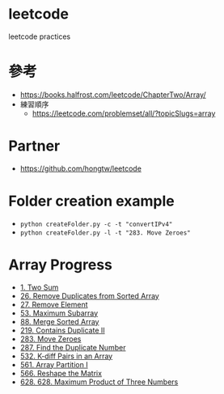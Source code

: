 # leetcode
leetcode practices

# 參考
- https://books.halfrost.com/leetcode/ChapterTwo/Array/
- 練習順序
    - https://leetcode.com/problemset/all/?topicSlugs=array

# Partner
- https://github.com/hongtw/leetcode

# Folder creation example
- `python createFolder.py -c -t "convertIPv4"`
- `python createFolder.py -l -t "283. Move Zeroes"`

# Array Progress
- [1. Two Sum](problems/0001.TwoSum.go)
- [26. Remove Duplicates from Sorted Array](problems/0026.RemoveDuplicatesFromSortedArray.go)
- [27. Remove Element](problems/0027.RemoveElement.go)
- [53. Maximum Subarray](problems/0053.MaximumSubarray.go)
- [88. Merge Sorted Array](problems/0088.MergeSortedArray.go)
- [219. Contains Duplicate II](problems/219.ContainsDuplicateII.go)
- [283. Move Zeroes](leetcode/problems/0283.MoveZeroes/0283.MoveZeroes.go)
- [287. Find the Duplicate Number](leetcode/problems/0287.FindtheDuplicateNumber/0287.FindtheDuplicateNumber.go)
- [532. K-diff Pairs in an Array](leetcode/problems/0532.KdiffPairsinanArray/0532.KdiffPairsinanArray.go)
- [561. Array Partition I](leetcode/problems/0561.ArrayPartitionI/0561.ArrayPartitionI.go)
- [566. Reshape the Matrix](leetcode/problems/0566.ReshapetheMatrix/0566.ReshapetheMatrix.go)
- [628. 628. Maximum Product of Three Numbers](leetcode/problems/0628.MaximumProductofThreeNumbers/0628.MaximumProductofThreeNumbers.go)